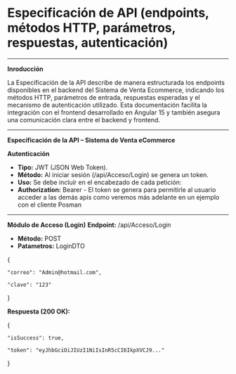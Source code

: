 # Especificación de API (endpoints, métodos HTTP, parámetros, respuestas, autenticación)

---

**Inroducción**

La Especificación de la API describe de manera estructurada los endpoints disponibles en el backend del Sistema de Venta Ecommerce, indicando los métodos HTTP, parámetros de entrada, respuestas esperadas y el mecanismo de autenticación utilizado. Esta documentación facilita la integración con el frontend desarrollado en Angular 15 y también asegura una comunicación clara entre el backend y frontend.


---

**Especificación de la API – Sistema de Venta eCommerce**

**Autenticación**
- **Tipo:** JWT (JSON Web Token).
- **Método:** Al iniciar sesión (/api/Acceso/Login) se genera un token.
- **Uso:** Se debe incluír en el encabezado de cada petición:
- **Authorization:** Bearer <token> - El token se genera para permitirle al usuario acceder a las demás apis como veremos más adelante en un ejemplo con el cliente Posman

---

**Módulo de Acceso (Login)**
**Endpoint:** /api/Acceso/Login
- **Método:** POST
- **Patametros:** LoginDTO

{

    "correo": "Admin@hotmail.com",
    
    "clave": "123"
  
}

**Respuesta (200 OK):**

{

    "isSuccess": true,
    
    "token": "eyJhbGciOiJIUzI1NiIsInR5cCI6IkpXVCJ9..."
  
}



